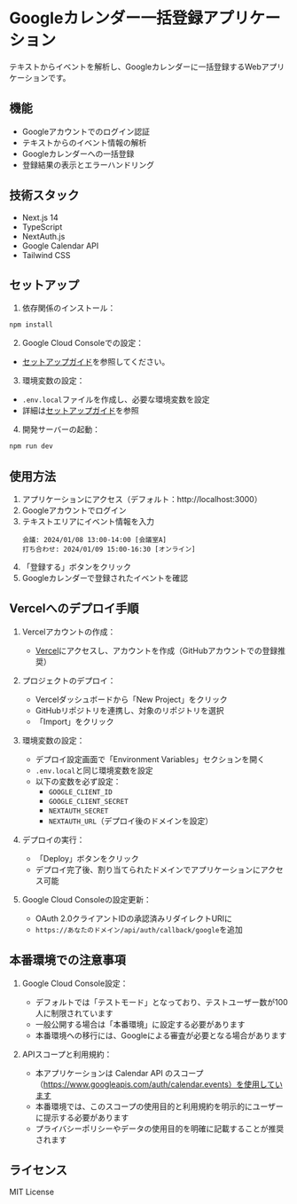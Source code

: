 # Googleカレンダー一括登録アプリケーション

テキストからイベントを解析し、Googleカレンダーに一括登録するWebアプリケーションです。

## 機能

- Googleアカウントでのログイン認証
- テキストからのイベント情報の解析
- Googleカレンダーへの一括登録
- 登録結果の表示とエラーハンドリング

## 技術スタック

- Next.js 14
- TypeScript
- NextAuth.js
- Google Calendar API
- Tailwind CSS

## セットアップ

1. 依存関係のインストール：
```bash
npm install
```

2. Google Cloud Consoleでの設定：
- [セットアップガイド](docs/setup-guide.md)を参照してください。

3. 環境変数の設定：
- `.env.local`ファイルを作成し、必要な環境変数を設定
- 詳細は[セットアップガイド](docs/setup-guide.md)を参照

4. 開発サーバーの起動：
```bash
npm run dev
```

## 使用方法

1. アプリケーションにアクセス（デフォルト：http://localhost:3000）
2. Googleアカウントでログイン
3. テキストエリアにイベント情報を入力
   ```
   会議: 2024/01/08 13:00-14:00 [会議室A]
   打ち合わせ: 2024/01/09 15:00-16:30 [オンライン]
   ```
4. 「登録する」ボタンをクリック
5. Googleカレンダーで登録されたイベントを確認

## Vercelへのデプロイ手順

1. Vercelアカウントの作成：
   - [Vercel](https://vercel.com)にアクセスし、アカウントを作成（GitHubアカウントでの登録推奨）

2. プロジェクトのデプロイ：
   - Vercelダッシュボードから「New Project」をクリック
   - GitHubリポジトリを連携し、対象のリポジトリを選択
   - 「Import」をクリック

3. 環境変数の設定：
   - デプロイ設定画面で「Environment Variables」セクションを開く
   - `.env.local`と同じ環境変数を設定
   - 以下の変数を必ず設定：
     - `GOOGLE_CLIENT_ID`
     - `GOOGLE_CLIENT_SECRET`
     - `NEXTAUTH_SECRET`
     - `NEXTAUTH_URL`（デプロイ後のドメインを設定）

4. デプロイの実行：
   - 「Deploy」ボタンをクリック
   - デプロイ完了後、割り当てられたドメインでアプリケーションにアクセス可能

5. Google Cloud Consoleの設定更新：
   - OAuth 2.0クライアントIDの承認済みリダイレクトURIに
   - `https://あなたのドメイン/api/auth/callback/google`を追加

## 本番環境での注意事項

1. Google Cloud Console設定：
   - デフォルトでは「テストモード」となっており、テストユーザー数が100人に制限されています
   - 一般公開する場合は「本番環境」に設定する必要があります
   - 本番環境への移行には、Googleによる審査が必要となる場合があります

2. APIスコープと利用規約：
   - 本アプリケーションは Calendar API のスコープ（https://www.googleapis.com/auth/calendar.events）を使用しています
   - 本番環境では、このスコープの使用目的と利用規約を明示的にユーザーに提示する必要があります
   - プライバシーポリシーやデータの使用目的を明確に記載することが推奨されます

## ライセンス

MIT License
